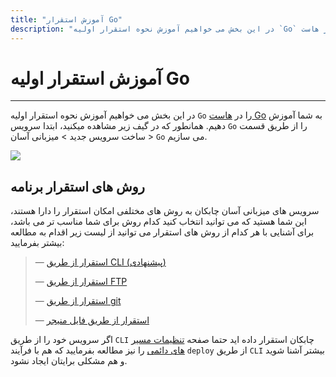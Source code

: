 ```yaml
---
title: "آموزش استقرار Go"
description: "در این بخش می خواهیم آموزش نحوه استقرار اولیه `Go` را در هاست Go به شما آموزش دهیم."
---
```


# آموزش استقرار اولیه Go
---

در این بخش می خواهیم آموزش نحوه استقرار اولیه `Go` را در [هاست Go](https://chabokan.net/products/cloud-hosting/go/) به شما آموزش
دهیم.
همانطور که در گیف زیر مشاهده میکنید، ابتدا سرویس `Go` را از طریق قسمت ساخت سرویس جدید > میزبانی آسان > `Go` می سازیم.

![](https://s1.chabokan.net/docs/gifs/go-install.gif)

## روش های استقرار برنامه

سرویس های میزبانی آسان چابکان به روش های مختلفی امکان استقرار را دارا هستند، این شما هستید که می توانید انتخاب کنید کدام
روش برای شما مناسب تر می باشد، برای آشنایی با هر کدام از روش های استقرار می توانید از لیست زیر اقدام به مطالعه بیشتر
بفرمایید:

> —  [استقرار از طریق CLI (پیشنهادی)](https://docs.chabokan.net/deploy/cli)
>
> —  [استقرار از طریق FTP](https://docs.chabokan.net/deploy/ftp/)
>
> —  [استقرار از طریق git](https://docs.chabokan.net/deploy/git/)
>
> —  [استقرار از طریق فایل منیجر](https://docs.chabokan.net/deploy/file-manager/)


اگر سرویس خود را از طریق `CLI` چابکان استقرار داده اید حتما
صفحه [تنظیمات مسیر های دائمی](https://docs.chabokan.net/features/permanent-path/) را نیز مطالعه بفرمایید که هم با فرآیند
`deploy` از طریق `CLI` بیشتر آشنا شوید و هم مشکلی برایتان ایجاد نشود.
